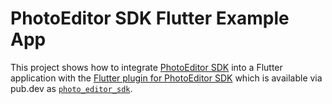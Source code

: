 # PhotoEditor SDK Flutter Example App

This project shows how to integrate [PhotoEditor SDK](https://img.ly/photo-sdk?utm_campaign=Projects&utm_source=Github&utm_medium=PESDK&utm_content=Flutter-Demo) into a Flutter application with the [Flutter plugin for PhotoEditor SDK](https://github.com/imgly/pesdk-flutter) which is available via pub.dev as [`photo_editor_sdk`](https://pub.dev/packages/photo_editor_sdk).
